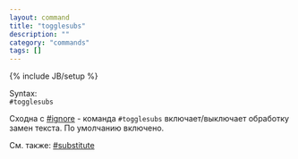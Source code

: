 ```yaml
---
layout: command
title: "togglesubs"
description: ""
category: "commands"
tags: []
---
```

{% include JB/setup %}

Syntax:  
`#togglesubs`

Сходна с [#ignore](#ignore) - команда `#togglesubs` включает/выключает обработку замен текста. По умолчанию включено.

См. также: [#substitute](#substitute)
